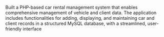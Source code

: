 Built a PHP-based car rental management system that enables comprehensive management of vehicle and client data. The application includes functionalities for adding, displaying, and maintaining car and client records in a structured MySQL database, with a streamlined, user-friendly interface
